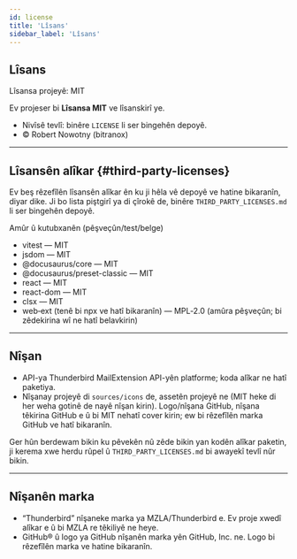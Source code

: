 ```yaml
---
id: license
title: 'Lîsans'
sidebar_label: 'Lîsans'
---
```


## Lîsans

Lîsansa projeyê: MIT

Ev projeser bi **Lîsansa MIT** ve lîsanskirî ye.

- Nivîsê tevlî: binêre `LICENSE` li ser bingehên depoyê.
- © Robert Nowotny (bitranox)

---

## Lîsansên alîkar {#third-party-licenses}

Ev beş rêzefîlên lîsansên alîkar ên ku ji hêla vê depoyê ve hatine bikaranîn, diyar dike. Ji bo
lista piştgirî ya di çîrokê de, binêre `THIRD_PARTY_LICENSES.md` li ser
bingehên depoyê.

Amûr û kutubxanên (pêşveçûn/test/belge)

- vitest — MIT
- jsdom — MIT
- @docusaurus/core — MIT
- @docusaurus/preset-classic — MIT
- react — MIT
- react-dom — MIT
- clsx — MIT
- web‑ext (tenê bi npx ve hatî bikaranîn) — MPL‑2.0 (amûra pêşveçûn; bi zêdekirina wî ne hatî belavkirin)

---

## Nîşan

- API-ya Thunderbird MailExtension API-yên platforme; koda alîkar ne hatî paketiya.
- Nîşanay projeyê di `sources/icons` de, assetên projeyê ne (MIT heke di her weha gotinê de nayê nîşan kirin). Logo/nîşana GitHub, nîşana têkirina GitHub e û bi MIT nehatî cover kirin; ew bi rêzefîlên marka GitHub ve hatî bikaranîn.

Ger hûn berdewam bikin ku pêvekên nû zêde bikin yan kodên alîkar paketin, ji kerema xwe herdu
rûpel û `THIRD_PARTY_LICENSES.md` bi awayekî tevlî nûr bikin.

---

## Nîşanên marka

- “Thunderbird” nîşaneke marka ya MZLA/Thunderbird e. Ev proje xwedî alîkar e û bi MZLA re têkiliyê ne heye.
- GitHub® û logo ya GitHub nîşanên marka yên GitHub, Inc. ne. Logo bi rêzefîlên marka ve hatine bikaranîn.
